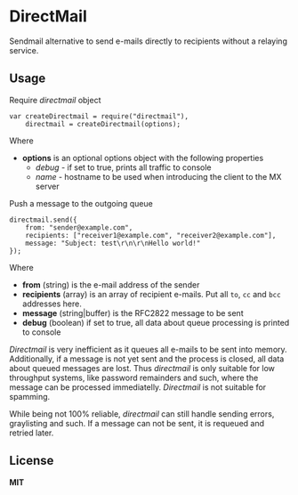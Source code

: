 # DirectMail

Sendmail alternative to send e-mails directly to recipients without a relaying service.

## Usage

Require *directmail* object

    var createDirectmail = require("directmail"),
        directmail = createDirectmail(options);

Where

  * **options** is an optional options object with the following properties
    * *debug* - if set to true, prints all traffic to console
    * *name* - hostname to be used when introducing the client to the MX server


Push a message to the outgoing queue

    directmail.send({
        from: "sender@example.com",
        recipients: ["receiver1@example.com", "receiver2@example.com"],
        message: "Subject: test\r\n\r\nHello world!"
    });

Where

  * **from** (string) is the e-mail address of the sender
  * **recipients** (array) is an array of recipient e-mails. Put all `to`, `cc` and `bcc` addresses here.
  * **message** (string|buffer) is the RFC2822 message to be sent
  * **debug** (boolean) if set to true, all data about queue processing is printed to console

*Directmail* is very inefficient as it queues all e-mails to be sent into memory. Additionally, if a message is not yet sent and the process is closed, all data about queued messages are lost. Thus *directmail* is only suitable for low throughput systems, like password remainders and such, where the message can be processed immediatelly. *Directmail* is not suitable for spamming.

While being not 100% reliable, *directmail* can still handle sending errors, graylisting and such. If a message can not be sent, it is requeued and retried later.

## License

**MIT**

